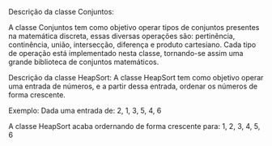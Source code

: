 Descrição da classe Conjuntos:

A classe Conjuntos tem como objetivo operar tipos de conjuntos presentes
na matemática discreta, essas diversas operações são: pertinência,
continência, união, intersecção, diferença e produto cartesiano. Cada tipo de
operação está implementado nesta classe, tornando-se assim uma grande
biblioteca de conjuntos matemáticos.


Descrição da classe HeapSort:
A classe HeapSort tem como objetivo operar uma entrada de números, e a partir
dessa entrada, ordenar os números de forma crescente.

Exemplo:
Dada uma entrada de:
2, 1, 3, 5, 4, 6

A classe HeapSort acaba ordernando de forma crescente para:
1, 2, 3, 4, 5, 6

